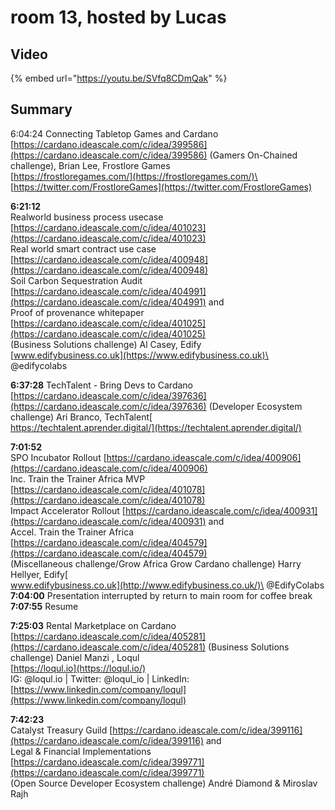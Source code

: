 # room 13, hosted by Lucas

## Video

{% embed url="https://youtu.be/SVfq8CDmQak" %}

## Summary

6:04:24  Connecting Tabletop Games and Cardano [https://cardano.ideascale.com/c/idea/399586](https://cardano.ideascale.com/c/idea/399586)  (Gamers On-Chained challenge), Brian Lee, Frostlore Games\
[https://frostloregames.com/](https://frostloregames.com/)\
[https://twitter.com/FrostloreGames](https://twitter.com/FrostloreGames)

**6:21:12** \
Realworld business process usecase [https://cardano.ideascale.com/c/idea/401023](https://cardano.ideascale.com/c/idea/401023) \
Real world smart contract use case [https://cardano.ideascale.com/c/idea/400948](https://cardano.ideascale.com/c/idea/400948) \
Soil Carbon Sequestration Audit [https://cardano.ideascale.com/c/idea/404991](https://cardano.ideascale.com/c/idea/404991) and \
Proof of provenance whitepaper [https://cardano.ideascale.com/c/idea/401025](https://cardano.ideascale.com/c/idea/401025) \
(Business Solutions challenge) Al Casey, Edify\
[www.edifybusiness.co.uk](https://www.edifybusiness.co.uk)\
@edifycolabs

**6:37:28** TechTalent - Bring Devs to Cardano [https://cardano.ideascale.com/c/idea/397636](https://cardano.ideascale.com/c/idea/397636) (Developer Ecosystem challenge) Ari Branco, TechTalent[\
https://techtalent.aprender.digital/](https://techtalent.aprender.digital/)

**7:01:52** \
SPO Incubator Rollout [https://cardano.ideascale.com/c/idea/400906](https://cardano.ideascale.com/c/idea/400906)  \
Inc. Train the Trainer Africa MVP [https://cardano.ideascale.com/c/idea/401078](https://cardano.ideascale.com/c/idea/401078)  \
Impact Accelerator Rollout [https://cardano.ideascale.com/c/idea/400931](https://cardano.ideascale.com/c/idea/400931) and \
Accel. Train the Trainer Africa [https://cardano.ideascale.com/c/idea/404579](https://cardano.ideascale.com/c/idea/404579)  \
(Miscellaneous challenge/Grow Africa Grow Cardano challenge) Harry Hellyer, Edify[\
www.edifybusiness.co.uk](http://www.edifybusiness.co.uk/)\
@EdifyColabs\
**7:04:00** Presentation interrupted by return to main room for coffee break\
**7:07:55** Resume

**7:25:03** Rental Marketplace on Cardano [https://cardano.ideascale.com/c/idea/405281](https://cardano.ideascale.com/c/idea/405281) (Business Solutions challenge) Daniel Manzi , Loqul\
[https://loqul.io](https://loqul.io/) \
IG: @loqul.io | Twitter: @loqul\_io | LinkedIn: [https://www.linkedin.com/company/loqul](https://www.linkedin.com/company/loqul)

**7:42:23** \
Catalyst Treasury Guild [https://cardano.ideascale.com/c/idea/399116](https://cardano.ideascale.com/c/idea/399116) and \
Legal & Financial Implementations [https://cardano.ideascale.com/c/idea/399771](https://cardano.ideascale.com/c/idea/399771) \
(Open Source Developer Ecosystem challenge) André Diamond & Miroslav Rajh

